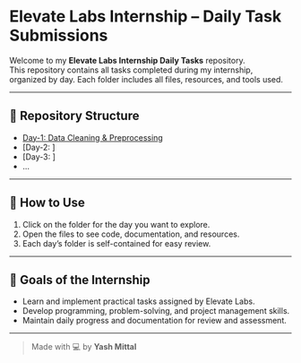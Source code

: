 # Elevate Labs Internship – Daily Task Submissions

Welcome to my **Elevate Labs Internship Daily Tasks** repository.  
This repository contains all tasks completed during my internship, organized by day. Each folder includes all files, resources, and tools used.

---

## 📂 Repository Structure

- [Day-1: Data Cleaning & Preprocessing](Day-1/)  
- [Day-2: <Task Name>]
- [Day-3: <Task Name>]
- ...  

---

## 📝 How to Use

1. Click on the folder for the day you want to explore.  
2. Open the files to see code, documentation, and resources.  
3. Each day’s folder is self-contained for easy review.

---

## 🚀 Goals of the Internship

- Learn and implement practical tasks assigned by Elevate Labs.  
- Develop programming, problem-solving, and project management skills.  
- Maintain daily progress and documentation for review and assessment.

---

> Made with 💻 by **Yash Mittal**
